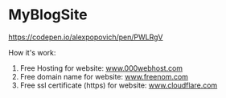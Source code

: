 # MyBlogSite

https://codepen.io/alexpopovich/pen/PWLRgV

How it's work:
1. Free Hosting for website: www.000webhost.com
2. Free domain name for website: www.freenom.com
3. Free ssl certificate (https) for website: www.cloudflare.com
